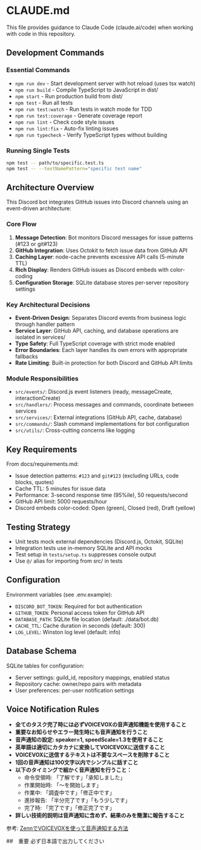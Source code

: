 # CLAUDE.md

This file provides guidance to Claude Code (claude.ai/code) when working with code in this repository.

## Development Commands

### Essential Commands

- `npm run dev` - Start development server with hot reload (uses tsx watch)
- `npm run build` - Compile TypeScript to JavaScript in dist/
- `npm start` - Run production build from dist/
- `npm test` - Run all tests
- `npm run test:watch` - Run tests in watch mode for TDD
- `npm run test:coverage` - Generate coverage report
- `npm run lint` - Check code style issues
- `npm run lint:fix` - Auto-fix linting issues
- `npm run typecheck` - Verify TypeScript types without building

### Running Single Tests

```bash
npm test -- path/to/specific.test.ts
npm test -- --testNamePattern="specific test name"
```

## Architecture Overview

This Discord bot integrates GitHub issues into Discord channels using an event-driven architecture:

### Core Flow

1. **Message Detection**: Bot monitors Discord messages for issue patterns (#123 or git#123)
2. **GitHub Integration**: Uses Octokit to fetch issue data from GitHub API
3. **Caching Layer**: node-cache prevents excessive API calls (5-minute TTL)
4. **Rich Display**: Renders GitHub issues as Discord embeds with color-coding
5. **Configuration Storage**: SQLite database stores per-server repository settings

### Key Architectural Decisions

- **Event-Driven Design**: Separates Discord events from business logic through handler pattern
- **Service Layer**: GitHub API, caching, and database operations are isolated in services/
- **Type Safety**: Full TypeScript coverage with strict mode enabled
- **Error Boundaries**: Each layer handles its own errors with appropriate fallbacks
- **Rate Limiting**: Built-in protection for both Discord and GitHub API limits

### Module Responsibilities

- `src/events/`: Discord.js event listeners (ready, messageCreate, interactionCreate)
- `src/handlers/`: Process messages and commands, coordinate between services
- `src/services/`: External integrations (GitHub API, cache, database)
- `src/commands/`: Slash command implementations for bot configuration
- `src/utils/`: Cross-cutting concerns like logging

## Key Requirements

From docs/requirements.md:

- Issue detection patterns: `#123` and `git#123` (excluding URLs, code blocks, quotes)
- Cache TTL: 5 minutes for issue data
- Performance: 3-second response time (95%ile), 50 requests/second
- GitHub API limit: 5000 requests/hour
- Discord embeds color-coded: Open (green), Closed (red), Draft (yellow)

## Testing Strategy

- Unit tests mock external dependencies (Discord.js, Octokit, SQLite)
- Integration tests use in-memory SQLite and API mocks
- Test setup in `tests/setup.ts` suppresses console output
- Use `@/` alias for importing from src/ in tests

## Configuration

Environment variables (see .env.example):

- `DISCORD_BOT_TOKEN`: Required for bot authentication
- `GITHUB_TOKEN`: Personal access token for GitHub API
- `DATABASE_PATH`: SQLite file location (default: ./data/bot.db)
- `CACHE_TTL`: Cache duration in seconds (default: 300)
- `LOG_LEVEL`: Winston log level (default: info)

## Database Schema

SQLite tables for configuration:

- Server settings: guild_id, repository mappings, enabled status
- Repository cache: owner/repo pairs with metadata
- User preferences: per-user notification settings

## Voice Notification Rules

- **全てのタスク完了時には必ずVOICEVOXの音声通知機能を使用すること**
- **重要なお知らせやエラー発生時にも音声通知を行うこと**
- **音声通知の設定: speaker=1, speedScale=1.3を使用すること**
- **英単語は適切にカタカナに変換してVOICEVOXに送信すること**
- **VOICEVOXに送信するテキストは不要なスペースを削除すること**
- **1回の音声通知は100文字以内でシンプルに話すこと**
- **以下のタイミングで細かく音声通知を行うこと：**
  - 命令受領時: 「了解です」「承知しました」
  - 作業開始時: 「〜を開始します」  
  - 作業中: 「調査中です」「修正中です」
  - 進捗報告: 「半分完了です」「もう少しです」
  - 完了時: 「完了です」「修正完了です」
- **詳しい技術的説明は音声通知に含めず、結果のみを簡潔に報告すること**

参考: [ZennでVOICEVOXを使って音声通知する方法](https://zenn.dev/t09tanaka/articles/ff2983a52959f1)

##　重要
必ず日本語で出力してください
